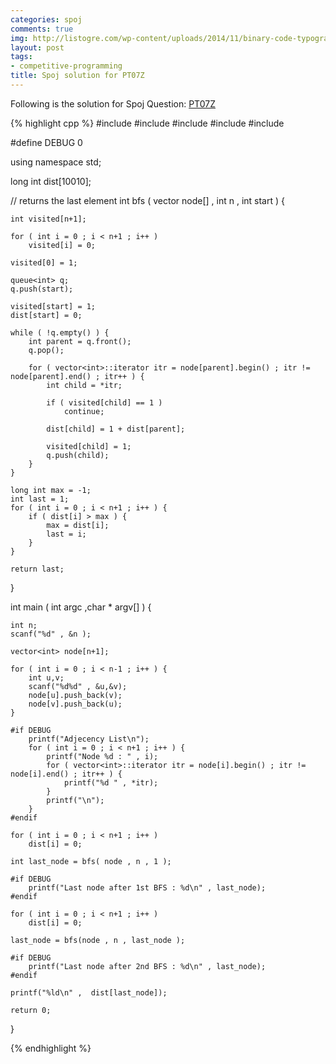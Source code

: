 ```yaml
---
categories: spoj
comments: true
img: http://listogre.com/wp-content/uploads/2014/11/binary-code-typography-hd-wallpaper-1920x1080-2619-672x372.png
layout: post
tags:
- competitive-programming
title: Spoj solution for PT07Z
---
```


Following is the solution for Spoj Question: [PT07Z](http://www.spoj.com/problems/PT07Z/)

{% highlight cpp %}
#include <cstdio>
#include <cstdlib>
#include <iostream>
#include <queue>
#include <vector>

#define DEBUG 0

using namespace std;

long int dist[10010];

// returns the last element
int bfs ( vector<int> node[] , int n , int start ) {

	int visited[n+1];

	for ( int i = 0 ; i < n+1 ; i++ )
		visited[i] = 0;

	visited[0] = 1;

	queue<int> q;
	q.push(start);

	visited[start] = 1;
	dist[start] = 0;

	while ( !q.empty() ) {
		int parent = q.front();
		q.pop();

		for ( vector<int>::iterator itr = node[parent].begin() ; itr != node[parent].end() ; itr++ ) {
			int child = *itr;

			if ( visited[child] == 1 )
				continue;

			dist[child] = 1 + dist[parent];

			visited[child] = 1;
			q.push(child);
		}
	}

	long int max = -1;
	int last = 1;
	for ( int i = 0 ; i < n+1 ; i++ ) {
		if ( dist[i] > max ) {
			max = dist[i];
			last = i;
		}
	}

	return last;
}

int main ( int argc ,char * argv[] ) {

	int n;
	scanf("%d" , &n );

	vector<int> node[n+1];

	for ( int i = 0 ; i < n-1 ; i++ ) {
		int u,v;
		scanf("%d%d" , &u,&v);
		node[u].push_back(v);
		node[v].push_back(u);
	}

	#if DEBUG
		printf("Adjecency List\n");
		for ( int i = 0 ; i < n+1 ; i++ ) {
			printf("Node %d : " , i);
			for ( vector<int>::iterator itr = node[i].begin() ; itr != node[i].end() ; itr++ ) {
				printf("%d " , *itr);
			}
			printf("\n");
		}
	#endif

	for ( int i = 0 ; i < n+1 ; i++ )
		dist[i] = 0;

	int last_node = bfs( node , n , 1 );

	#if DEBUG
		printf("Last node after 1st BFS : %d\n" , last_node);
	#endif

	for ( int i = 0 ; i < n+1 ; i++ )
		dist[i] = 0;

	last_node = bfs(node , n , last_node );

	#if DEBUG
		printf("Last node after 2nd BFS : %d\n" , last_node);
	#endif

	printf("%ld\n" ,  dist[last_node]);

	return 0;
}

{% endhighlight %}